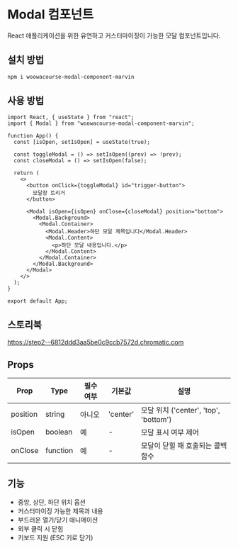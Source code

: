 # Modal 컴포넌트

React 애플리케이션을 위한 유연하고 커스터마이징이 가능한 모달 컴포넌트입니다.

## 설치 방법

```bash
npm i woowacourse-modal-component-marvin

```

## 사용 방법

```tsx
import React, { useState } from "react";
import { Modal } from "woowacourse-modal-component-marvin";

function App() {
  const [isOpen, setIsOpen] = useState(true);

  const toggleModal = () => setIsOpen((prev) => !prev);
  const closeModal = () => setIsOpen(false);

  return (
    <>
      <button onClick={toggleModal} id="trigger-button">
        모달창 트리거
      </button>

      <Modal isOpen={isOpen} onClose={closeModal} position="bottom">
        <Modal.Background>
          <Modal.Container>
            <Modal.Header>하단 모달 제목입니다</Modal.Header>
            <Modal.Content>
              <p>하단 모달 내용입니다.</p>
            </Modal.Content>
          </Modal.Container>
        </Modal.Background>
      </Modal>
    </>
  );
}

export default App;
```

## 스토리북

https://step2--6812ddd3aa5be0c9ccb7572d.chromatic.com

## Props

| Prop     | Type     | 필수 여부 | 기본값   | 설명                                  |
| -------- | -------- | --------- | -------- | ------------------------------------- |
| position | string   | 아니오    | 'center' | 모달 위치 ('center', 'top', 'bottom') |
| isOpen   | boolean  | 예        | -        | 모달 표시 여부 제어                   |
| onClose  | function | 예        | -        | 모달이 닫힐 때 호출되는 콜백 함수     |

## 기능

- 중앙, 상단, 하단 위치 옵션
- 커스터마이징 가능한 제목과 내용
- 부드러운 열기/닫기 애니메이션
- 외부 클릭 시 닫힘
- 키보드 지원 (ESC 키로 닫기)
